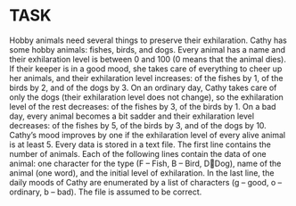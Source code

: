 # TASK
Hobby animals need several things to preserve their exhilaration. Cathy has some hobby 
animals: fishes, birds, and dogs. Every animal has a name and their exhilaration level is 
between 0 and 100 (0 means that the animal dies). If their keeper is in a good mood, she takes 
care of everything to cheer up her animals, and their exhilaration level increases: of the fishes 
by 1, of the birds by 2, and of the dogs by 3.
On an ordinary day, Cathy takes care of only the dogs (their exhilaration level does not 
change), so the exhilaration level of the rest decreases: of the fishes by 3, of the birds by 1. On a 
bad day, every animal becomes a bit sadder and their exhilaration level decreases: of the fishes 
by 5, of the birds by 3, and of the dogs by 10.
Cathy’s mood improves by one if the exhilaration level of every alive animal is at least 5.
Every data is stored in a text file. The first line contains the number of animals. Each of the 
following lines contain the data of one animal: one character for the type (F – Fish, B – Bird, DDog), name of the animal (one word), and the initial level of exhilaration.
In the last line, the daily moods of Cathy are enumerated by a list of characters (g – good, o –
ordinary, b – bad). The file is assumed to be correct.
